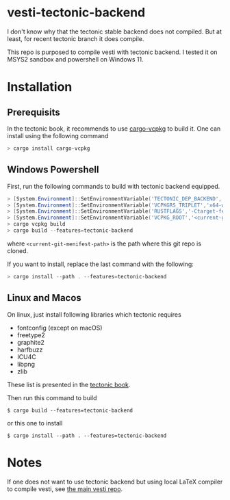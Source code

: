 # vesti-tectonic-backend

I don't know why that the tectonic stable backend does not compiled. But at
least, for recent tectonic branch it does compile.

This repo is purposed to compile vesti with tectonic backend. I tested it on
MSYS2 sandbox and powershell on Windows 11.

# Installation
## Prerequisits
In the tectonic book, it recommends to use [cargo-vcpkg](https://crates.io/crates/cargo-vcpkg) to build it.
One can install using the following command
```powershell
> cargo install cargo-vcpkg
```

## Windows Powershell
First, run the following commands to build with tectonic backend equipped.
```powershell
> [System.Environment]::SetEnvironmentVariable('TECTONIC_DEP_BACKEND','vcpkg')
> [System.Environment]::SetEnvironmentVariable('VCPKGRS_TRIPLET','x64-windows-static-release')
> [System.Environment]::SetEnvironmentVariable('RUSTFLAGS','-Ctarget-feature=+crt-static')
> [System.Environment]::SetEnvironmentVariable('VCPKG_ROOT','<current-git-menifest-path>\target\vcpkg')
> cargo vcpkg build
> cargo build --features=tectonic-backend
```
where `<current-git-menifest-path>` is the path where this git repo is cloned.

If you want to install, replace the last command with the following:
```powershell
> cargo install --path . --features=tectonic-backend
```

## Linux and Macos
On linux, just install following libraries which tectonic requires
- fontconfig (except on macOS)
- freetype2
- graphite2
- harfbuzz
- ICU4C
- libpng
- zlib

These list is presented in the [tectonic book](https://tectonic-typesetting.github.io/book/latest/howto/build-tectonic/external-dep-install.html).

Then run this command to build
```console
$ cargo build --features=tectonic-backend
```
or this one to install
```console
$ cargo install --path . --features=tectonic-backend
```

# Notes
If one does not want to use tectonic backend but using local LaTeX compiler to
compile vesti, see [the main vesti repo](https://github.com/e0328eric/vesti).
